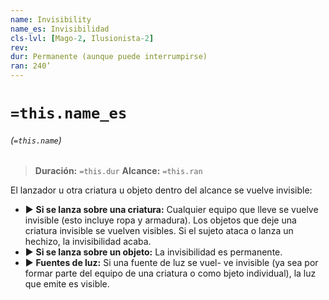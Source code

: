 ```yaml
---
name: Invisibility
name_es: Invisibilidad
cls-lvl: [Mago-2, Ilusionista-2]
rev:
dur: Permanente (aunque puede interrumpirse)
ran: 240’
---
```

# `=this.name_es`
###### (`=this.name`)

>**Duración:** `=this.dur`
>**Alcance:** `=this.ran`

El lanzador u otra criatura u objeto dentro del alcance se vuelve invisible:
- ▶ **Si se lanza sobre una criatura:** Cualquier equipo que lleve se vuelve invisible (esto incluye ropa y armadura). Los objetos que deje una criatura invisible se vuelven visibles. Si el sujeto ataca o lanza un hechizo, la invisibilidad acaba.
- ▶ **Si se lanza sobre un objeto:** La invisibilidad es permanente.
- ▶ **Fuentes de luz:** Si una fuente de luz se vuel- ve invisible (ya sea por formar parte del equipo de una criatura o como bjeto individual), la luz que emite es visible.
